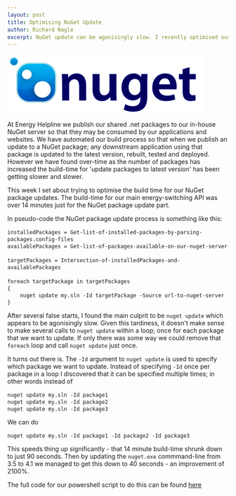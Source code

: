```yaml
---
layout: post
title: Optimising NuGet Update
author: Richard Nagle
excerpt: NuGet update can be agonisingly slow. I recently optimised our build process and found some ways to improve the speed.
---
```


![Nuget logo'](/images/nuget.png "Nuget logo")

At Energy Helpline we publish our shared .net packages to our in-house NuGet server so that they may be consumed by our applications and websites. We have automated our build process so that when we publish an update to a NuGet package; any downstream application using that package is updated to the latest version, rebuilt, tested and deployed. However we have found over-time as the number of packages has increased the build-time for 'update packages to latest version' has been getting slower and slower.

This week I set about trying to optimise the build time for our NuGet package updates. The build-time for our main energy-switching API was over 14 minutes just for the NuGet package update part.

In pseudo-code the NuGet package update process is something like this:

```
installedPackages = Get-list-of-installed-packages-by-parsing-packages.config-files
availablePackages = Get-list-of-packages-available-on-our-nuget-server

targetPackages = Intersection-of-installedPackages-and-availablePackages

foreach targetPackage in targetPackages
{
    nuget update my.sln -Id targetPackage -Source url-to-nuget-server
}
```
After several false starts, I found the main culprit to be `nuget update` which appears to be agonisingly slow. Given this tardiness, it doesn't make sense to
make several calls to `nuget update` within a loop; once for each package that we want to update. If only there was some way we could remove that `foreach` loop and call `nuget update` just once.

It turns out there is. The `-Id` argument to `nuget update` is used to specify which package we want to update. Instead of specifying `-Id` once per package in a loop I discovered that it can be specified multiple times; in other words instead of

```
nuget update my.sln -Id package1
nuget update my.sln -Id package2
nuget update my.sln -Id package3
```

We can do

```
nuget update my.sln -Id package1 -Id package2 -Id package3
```

This speeds thing up significantly - that 14 minute build-time shrunk down to just 90 seconds. Then by updating the `nuget.exe` commmand-line from 3.5 to 4.1 we managed to get this down to 40 seconds - an improvement of 2100%.

The full code for our powershell script to do this can be found [here](https://gist.github.com/richardnagle/2ffa63c3a9a711aa97c929192d8cbcef)